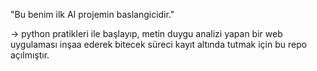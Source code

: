 "Bu benim ilk AI projemin baslangicidir." 

-> python pratikleri ile başlayıp, metin duygu analizi yapan bir web uygulaması inşaa ederek bitecek süreci kayıt altında tutmak için bu repo açılmıştır.
